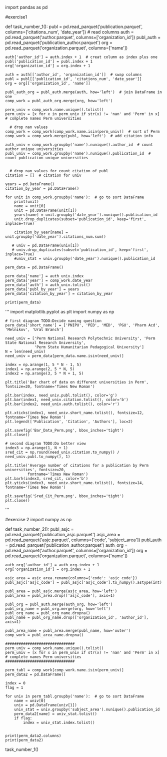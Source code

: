 import pandas as pd

#exercise1

def task_number_1():
    publ = pd.read_parquet('publication.parquet', columns=['citations_num', 'date_year'])  # read columns
    auth = pd.read_parquet('author.parquet', columns=['organization_id'])
    publ_auth = pd.read_parquet('publication_author.parquet')
    org = pd.read_parquet('organization.parquet', columns=['name'])

    auth['author_id'] = auth.index + 1  # creat column as index plus one
    publ['publication_id'] = publ.index + 1
    org['organization_id'] = org.index + 1

    auth = auth[['author_id', 'organization_id']]  # swap columns
    publ = publ[['publication_id', 'citations_num', 'date_year']]
    org = org[['organization_id', 'name']]

    publ_auth_org = publ_auth.merge(auth, how='left')  # join DataFrame in one
    comp_work = publ_auth_org.merge(org, how='left')

    perm_univ = comp_work.name.unique().tolist()
    perm_univ = [x for x in perm_univ if str(x) != 'nan' and 'Perm' in x]  # complete names Perm universities

      # drop nan values
    comp_work = comp_work[comp_work.name.isin(perm_univ)]  # sort of Perm
    comp_work = comp_work.merge(publ, how='left')  # add citation info

    auth_univ = comp_work.groupby('name').nunique().author_id  # count author unique universities
    publ_univ = comp_work.groupby('name').nunique().publication_id  # count publication unique universities


      # drop nan values for count citation of publ
    citation = []  # citation for univ

    years = pd.DataFrame()
    citation_by_year = pd.DataFrame()

    for unit in comp_work.groupby('name'):  # go to sort DataFrame
        print(unit)
        name = unit[0]
        unit = pd.DataFrame(unit[1])
        years[name] = unit.groupby('date_year').nunique().publication_id
        unit.drop_duplicates(subset='publication_id', keep='first', inplace=True)

        citation_by_year[name] = unit.groupby('date_year').citations_num.sum()

       # univ = pd.DataFrame(univ[1])
       # univ.drop_duplicates(subset='publication_id', keep='first', inplace=True)
        #univ_stat = univ.groupby('date_year').nunique().publication_id

    perm_data = pd.DataFrame()

    perm_data['name'] = auth_univ.index
    perm_data['year'] = comp_work.date_year
    perm_data['auth'] = auth_univ.tolist()
    perm_data['publ_by_year'] = years
    perm_data['citation_by_year'] = citation_by_year

    print(perm_data)
'''
    import matplotlib.pyplot as plt
    import numpy as np

    # first diagram TODO:Decide naming question
    perm_data['short_name'] = ['PNIPU', 'PED', 'MED', 'PGU', 'Pharm Acd', 'Melnikov', 'Ural Branch']

    need_univ = ['Perm National Research Polytechnic University', 'Perm State National Research University',
                 'Perm State Humanitarian Pedagogical University']
    N = len(need_univ)
    need_univ = perm_data[perm_data.name.isin(need_univ)]

    index = np.arange(1, 5 * N - 1, 5)
    index1 = np.arange(2, 5 * N, 5)
    index2 = np.arange(3, 5 * N + 1, 5)

    plt.title('Bar chart of data on different universities in Perm', fontsize=20, fontname='Times New Roman')

    plt.bar(index, need_univ.publ.tolist(), color='g')
    plt.bar(index1, need_univ.citation.tolist(), color='b')
    plt.bar(index2, need_univ.auth.tolist(), color='r')

    plt.xticks(index1, need_univ.short_name.tolist(), fontsize=12, fontname='Times New Roman')
    plt.legend(['Publication', 'Citation', 'Authors'], loc=2)

    plt.savefig('Bar_Data_Perm.png', bbox_inches='tight')
    plt.close()

    # second diagram TODO:Do better view
    index3 = np.arange(1, N + 1)
    sred_cit = np.round(need_univ.citation.to_numpy() / need_univ.publ.to_numpy(), 1)

    plt.title('Average number of citations for a publication by Perm universities', fontsize=20,
              fontname='Times New Roman')
    plt.barh(index3, sred_cit, color='b')
    plt.yticks(index3, need_univ.short_name.tolist(), fontsize=14, fontname='Times New Roman')

    plt.savefig('Sred_Cit_Perm.png', bbox_inches='tight')
    plt.close()
'''

#exercise 2
import numpy as np

def task_number_2():
    publ_asjc = pd.read_parquet('publication_asjc.parquet')
    asjc_area = pd.read_parquet('asjc.parquet', columns=['code', 'subject_area'])
    publ_auth = pd.read_parquet('publication_author.parquet')
    auth_org = pd.read_parquet('author.parquet', columns=['organization_id'])
    org = pd.read_parquet('organization.parquet', columns=['name'])

    auth_org['author_id'] = auth_org.index + 1
    org['organization_id'] = org.index + 1

    asjc_area = asjc_area.rename(columns={'code': 'asjc_code'})
    publ_asjc['asjc_code'] = publ_asjc['asjc_code'].to_numpy().astype(int)

    publ_area = publ_asjc.merge(asjc_area, how='left')
    publ_area = publ_area.drop(['asjc_code'], axis=1)

    publ_org = publ_auth.merge(auth_org, how='left')
    publ_org_name = publ_org.merge(org, how='left')
    publ_org_name = publ_org_name.dropna()
    publ_name = publ_org_name.drop(['organization_id', 'author_id'], axis=1)

    publ_area_name = publ_area.merge(publ_name, how='outer')
    comp_work = publ_area_name.dropna()

    ###############################
    perm_univ = comp_work.name.unique().tolist()
    perm_univ = [x for x in perm_univ if str(x) != 'nan' and 'Perm' in x]  # complete names Perm universities
    ###############################

    perm_tabl = comp_work[comp_work.name.isin(perm_univ)]
    perm_data2 = pd.DataFrame()

    index = 0
    flag = 1

    for univ in perm_tabl.groupby('name'):  # go to sort DataFrame
        name = univ[0]
        univ = pd.DataFrame(univ[1])
        univ_stat = univ.groupby('subject_area').nunique().publication_id
        perm_data2[name] = univ_stat.tolist()
        if flag:
            index = univ_stat.index.tolist()


    print(perm_data2.columns)
    print(perm_data2)


task_number_1()
